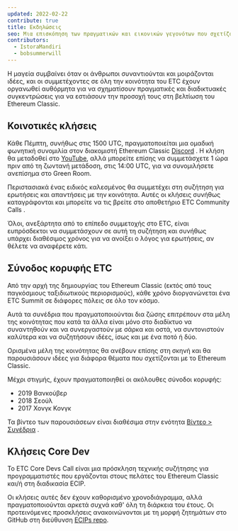 ```yaml
---
updated: 2022-02-22
contribute: true
title: Εκδηλώσεις
seo: Μια επισκόπηση των πραγματικών και εικονικών γεγονότων που σχετίζονται με το Ethereum Classic. Η Σύνοδος Κορυφής του ETC και το εβδομαδιαίο Community Call είναι ευπρόσδεκτα για όλους!
contributors:
  - IstoraMandiri
  - bobsummerwill
---
```


Η μαγεία συμβαίνει όταν οι άνθρωποι συναντιούνται και μοιράζονται ιδέες, και οι συμμετέχοντες σε όλη την κοινότητα του ETC έχουν οργανωθεί αυθόρμητα για να σχηματίσουν πραγματικές και διαδικτυακές συγκεντρώσεις για να εστιάσουν την προσοχή τους στη βελτίωση του Ethereum Classic.

## Κοινοτικές κλήσεις

Κάθε Πέμπτη, συνήθως στις 1500 UTC, πραγματοποιείται μια ομαδική φωνητική συνομιλία στον διακομιστή Ethereum Classic [Discord](https://ethereumclassic.org/discord) . Η κλήση θα μεταδοθεί στο [YouTube](https://www.youtube.com/channel/UCp07VPnC1ejyAp5gMvvA4dw/videos), αλλά μπορείτε επίσης να συμμετάσχετε 1 ώρα πριν από τη ζωντανή μετάδοση, στις 14:00 UTC, για να συνομιλήσετε ανεπίσημα στο Green Room.

Περιστασιακά ένας ειδικός καλεσμένος θα συμμετέχει στη συζήτηση για ερωτήσεις και απαντήσεις με την κοινότητα. Αυτές οι κλήσεις συνήθως καταγράφονται και μπορείτε να τις βρείτε στο αποθετήριο ETC Community Calls [](https://github.com/ethereumclassic/community-calls).

Όλοι, ανεξάρτητα από το επίπεδο συμμετοχής στο ETC, είναι ευπρόσδεκτοι να συμμετάσχουν σε αυτή τη συζήτηση και συνήθως υπάρχει διαθέσιμος χρόνος για να ανοίξει ο λόγος για ερωτήσεις, αν θέλετε να αναφέρετε κάτι.

## Σύνοδος κορυφής ETC

Από την αρχή της δημιουργίας του Ethereum Classic (εκτός από τους παγκόσμιους ταξιδιωτικούς περιορισμούς), κάθε χρόνο διοργανώνεται ένα ETC Summit σε διάφορες πόλεις σε όλο τον κόσμο.

Αυτά τα συνέδρια που πραγματοποιούνται δια ζώσης επιτρέπουν στα μέλη της κοινότητας που κατά τα άλλα είναι μόνο στο διαδίκτυο να συναντηθούν και να συνεργαστούν με σάρκα και οστά, να συντονιστούν καλύτερα και να συζητήσουν ιδέες, ίσως και με ένα ποτό ή δύο.

Ορισμένα μέλη της κοινότητας θα ανέβουν επίσης στη σκηνή και θα παρουσιάσουν ιδέες για διάφορα θέματα που σχετίζονται με το Ethereum Classic.

Μέχρι στιγμής, έχουν πραγματοποιηθεί οι ακόλουθες σύνοδοι κορυφής:

- 2019 Βανκούβερ
- 2018 Σεούλ
- 2017 Χονγκ Κονγκ

Τα βίντεο των παρουσιάσεων είναι διαθέσιμα στην ενότητα [Βίντεο > Συνέδρια](/videos/conferences) .

## Κλήσεις Core Dev

Το ETC Core Devs Call είναι μια πρόσκληση τεχνικής συζήτησης για προγραμματιστές που εργάζονται στους πελάτες του Ethereum Classic και/ή στη διαδικασία ECIP.

Οι κλήσεις αυτές δεν έχουν καθορισμένο χρονοδιάγραμμα, αλλά πραγματοποιούνται αρκετά συχνά καθ' όλη τη διάρκεια του έτους. Οι προτεινόμενες προσκλήσεις ανακοινώνονται με τη μορφή ζητημάτων στο GitHub στη διεύθυνση [ECIPs repo](https://github.com/ethereumclassic/ECIPs/issues?q=is%3Aissue+Devs+Call).
